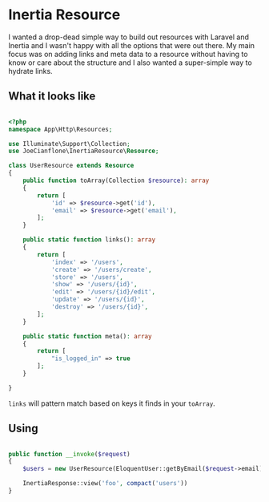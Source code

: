 # Inertia Resource

I wanted a drop-dead simple way to build out resources with Laravel and Inertia and I wasn't happy with all the options that were out there. My main focus was on adding links and meta data to a resource without having to know or care about the structure and I also wanted a super-simple way to hydrate links.

## What it looks like

```php

<?php
namespace App\Http\Resources;

use Illuminate\Support\Collection;
use JoeCianflone\InertiaResource\Resource;

class UserResource extends Resource
{
    public function toArray(Collection $resource): array
    {
        return [
            'id' => $resource->get('id'),
            'email' => $resource->get('email'),
        ];
    }

    public static function links(): array
    {
        return [
            'index' => '/users',
            'create' => '/users/create',
            'store' => '/users',
            'show' => '/users/{id}',
            'edit' => '/users/{id}/edit',
            'update' => '/users/{id}',
            'destroy' => '/users/{id}',
        ];
    }

    public static function meta(): array
    {
        return [
            "is_logged_in" => true
        ];
    }

}
```

`links` will pattern match based on keys it finds in your `toArray`.


## Using 

```php

public function __invoke($request) 
{
    $users = new UserResource(EloquentUser::getByEmail($request->email));

    InertiaResponse::view('foo', compact('users'))
}

```